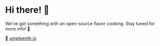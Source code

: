 # Hi there! 👋

We've got something with an open-source flavor cooking. Stay tuned for more info! 🚀

🔗 [umpteenth.io](https://umpteenth.io)
